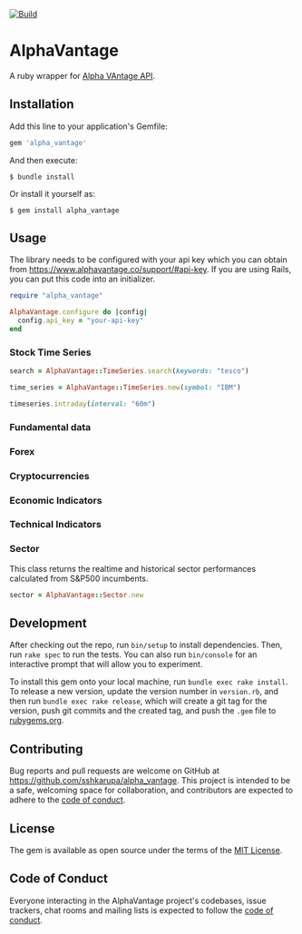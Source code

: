[![Build](https://github.com/sshkarupa/alpha_vantage/workflows/Build/badge.svg)](https://github.com/sshkarupa/alpha_vantage/actions)
# AlphaVantage

A ruby wrapper for [Alpha VAntage API](https://www.alphavantage.co/documentation/).

## Installation

Add this line to your application's Gemfile:

```ruby
gem 'alpha_vantage'
```

And then execute:

    $ bundle install

Or install it yourself as:

    $ gem install alpha_vantage

## Usage

The library needs to be configured with your api key which you can obtain from https://www.alphavantage.co/support/#api-key.
If you are using Rails, you can put this code into an initializer.

```ruby
require "alpha_vantage"

AlphaVantage.configure do |config|
  config.api_key = "your-api-key"
end
```

### Stock Time Series

```ruby
search = AlphaVantage::TimeSeries.search(keywords: "tesco")

time_series = AlphaVantage::TimeSeries.new(symbol: "IBM")

timeseries.intraday(interval: "60m")
```

### Fundamental data

### Forex


### Cryptocurrencies


### Economic Indicators


### Technical Indicators

### Sector

This class returns the realtime and historical sector performances calculated from S&P500 incumbents.

```ruby
sector = AlphaVantage::Sector.new
```


## Development

After checking out the repo, run `bin/setup` to install dependencies. Then, run `rake spec` to run the tests. You can also run `bin/console` for an interactive prompt that will allow you to experiment.

To install this gem onto your local machine, run `bundle exec rake install`. To release a new version, update the version number in `version.rb`, and then run `bundle exec rake release`, which will create a git tag for the version, push git commits and the created tag, and push the `.gem` file to [rubygems.org](https://rubygems.org).

## Contributing

Bug reports and pull requests are welcome on GitHub at https://github.com/sshkarupa/alpha_vantage. This project is intended to be a safe, welcoming space for collaboration, and contributors are expected to adhere to the [code of conduct](https://github.com/sshkarupa/alpha_vantage/blob/master/CODE_OF_CONDUCT.md).

## License

The gem is available as open source under the terms of the [MIT License](https://opensource.org/licenses/MIT).

## Code of Conduct

Everyone interacting in the AlphaVantage project's codebases, issue trackers, chat rooms and mailing lists is expected to follow the [code of conduct](https://github.com/sshkarupa/alpha_vantage/blob/master/CODE_OF_CONDUCT.md).

